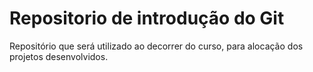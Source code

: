 # Repositorio de introdução do Git
Repositório que será utilizado ao decorrer do curso, para alocação dos projetos desenvolvidos.
